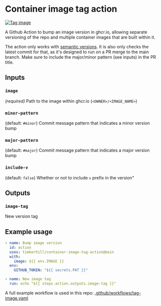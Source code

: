 # Container image tag action

[![Tag image](https://github.com/timberhill/container-image-tag-action/actions/workflows/tag-image.yaml/badge.svg)](https://github.com/timberhill/container-image-tag-action/actions/workflows/tag-image.yaml)

A Github Action to bump an image version in ghcr.io, allowing separate versioning of the repo and multiple container images that are built within it.

The action only works with [semantic versions](semver.org).
It is also only checks the latest commit for that, as it's designed to run on a PR merge to the main branch. Make sure to include the major/minor pattern (see inputs) in the PR title.

## Inputs

### `image`
  _(required)_ Path to the image within ghcr.io (`<OWNER>/<IMAGE_NAME>`)

### `minor-pattern`
  (default: `#minor`) Commit message pattern that indicates a minor version bump

### `major-pattern`
  (default: `#major`) Commit message pattern that indicates a major version bump

### `include-v`
  (default: `false`) Whether or not to include `v` prefix in the version"

## Outputs

### `image-tag`
  New version tag

## Example usage

```yaml
- name: Bump image version
  id: action
  uses: timberhill/container-image-tag-action@main
  with:
    image: ${{ env.IMAGE }}
  env:
    GITHUB_TOKEN: "${{ secrets.PAT }}"

- name: New image tag
  run: echo "${{ steps.action.outputs.image-tag }}"
```

A full example workflow is used in this repo: [.github/workflows/tag-image.yaml](.github/workflows/tag-image.yaml)

